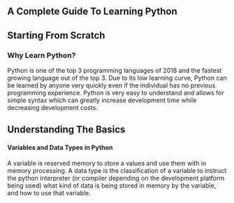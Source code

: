 ## A Complete Guide To Learning Python


## Starting From Scratch

### Why Learn Python?
Python is one of the top 3 programming languages of 2018 and the fastest growing language out of the top 3. Due to its low learning curve, Python can be learned by anyone very quickly even if the individual has no previous programming experience. Python is very easy to understand and allows for simple syntax which can greatly increase development time while decreasing development costs.


## Understanding The Basics

#### Variables and Data Types in Python

A variable is reserved memory to store a values and use them with in memory processing. A data type is the classification of a variable to instruct the python interpreter (or compiler depending on the development platform being used) what kind of data is being stored in memory by the variable, and how to use that variable.




